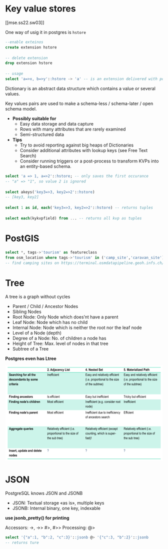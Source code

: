# Key value stores
[[mse.ss22.sw03]]

One way of usig it in postgres is `hstore`

```sql
--enable exteinos
create extension hstore

-- delete extension 
drop extension hstore

-- usage
select 'a=>x, b=>y'::hstore -> 'a' -- is an extension delivered with postgres-contrib
```

Dictionary is an abstract data structure which contains a value or several values.

Key values pairs are used to make a schema-less / schema-later / open schema model.

- **Possibly suitable for**
  - Easy data storage and data capture
  - Rows with many attributes that are rarely examined
  - Semi-structured data
- **Tips**
  - Try to avoid reporting against big heaps of Dictionaries
  - Consider additional attributes with lookup keys (see Free Text Search)
  - Consider running triggers or a post-process to transform KVPs into an entity-based schema.



```sql
select 'a => 1, a=>2'::hstore; -- only saves the first occurance 
-- "a" => "1", so value 2 is ignored

select akeys('key3=>3, key2=>2'::hstore)
-- [key3, key2]

select 1 as id, each('key3=>3, key2=>2'::hstore) -- returns tuples

select each(kykvpfield) from ... -- returns all kvp as tuples
```

# PostGIS

```sql
select *, tags->'tourism' as featureclass
from osm_location where tags->'tourism' in ('camp_site','caravan_site');
-- find camping sites on https://terminal.osmdatapipeline.geoh.infs.ch/
```

# Tree

A tree is a graph without cycles

- Parent / Child / Ancestor Nodes
- Sibling Nodes
- Root Node: Only Node which does’nt have a parent
- Leaf Node: Node which has no child
- Internal Node: Node which is neither the root nor the leaf node
- Level of a Node (depth)
- Degree of a Node: No. of children a node has
- Height of Tree: Max. level of nodes in that tree
- Subtree of a Tree

**Postgres even has Ltree**

![Tree Data Structures](/assets/images/2022-03-09-14-44-39.png)

# JSON
PostgreSQL knows JSON and JSONB
- JSON: Textual storage «as is», multiple keys
- JSONB: Internal binary, one key, indexable

**use jsonb_pretty() for printing**

Accessors: ->, ->> #>, #>>
Processing: @>

```sql
select '{"a":1, "b":2, "c":3}'::jsonb @> '{"c":3, "b":2}'::jsonb
-- returns ture
```



